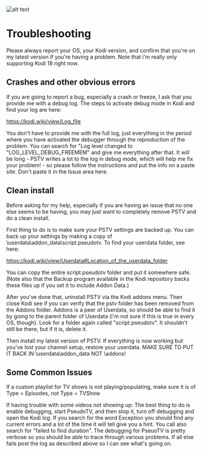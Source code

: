 ![alt text](https://github.com/fnord12/script.pseudotv/blob/master/resources/images/Default.png?raw=true "PseudoTV Logo")

Troubleshooting
======
Please always report your OS, your Kodi version, and confirm that you're on my latest version if you're having a problem. Note that i'm really only supporting Kodi 18 right now.

## Crashes and other obvious errors

If you are going to report a bug, especially a crash or freeze, I ask that you provide me with a debug log.  The steps to activate debug mode in Kodi and find your log are here:

https://kodi.wiki/view/Log_file

You don't have to provide me with the full log, just everything in the period where you have activated the debugger through the reproduction of the problem.  You can search for "Log level changed to "LOG_LEVEL_DEBUG_FREEMEM" and give me everything after that.  It will be long - PSTV writes a lot to the log in debug mode, which will help me fix your problem! - so please follow the instructions and put the info on a paste site.  Don't paste it in the Issue area here.

## Clean install

Before asking for my help, especially if you are having an issue that no one else seems to be having, you may just want to completely remove PSTV and do a clean install.  

First thing to do is to make sure your PSTV settings are backed up.  You can back up your settings by making a copy of \userdata\addon_data\script.pseudotv.  To find your userdata folder, see here:
 
https://kodi.wiki/view/Userdata#Location_of_the_userdata_folder
 
You can copy the entire script.pseudotv folder and put it somewhere safe.  (Note also that the Backup program available in the Kodi repository backs these files up if you set it to include Addon Data.)
 
After you've done that, uninstall PSTV via the Kodi addons menu. Then close Kodi see if you can verify that the pstv folder has been removed from the Addons folder.  Addons is a peer of Userdata, so should be able to find it by going to the parent folder of Userdata (i'm not sure if this is true in every OS, though).  Look for a folder again called "script.pseudotv".  It shouldn't still be there, but if it is, delete it.
 
Then install my latest version of PSTV.  If everything is now working but you've lost your channel setup, restore your userdata.  MAKE SURE TO PUT IT BACK IN \userdata\addon_data NOT \addons!

## Some Common Issues

If a custom playlist for TV shows is not playing/populating, make sure it is of Type = Episodes, not Type = TVShow

If having trouble with some videos not showing up:
The best thing to do is enable debugging, start PseudoTV, and then stop it, turn off debugging and open the Kodi log.   If you search for the word Exception you should find any current errors and a lot of the time it will tell give you a hint.  You call also search for "failed to find duration".   The debugging for PseuoTV is pretty verbose so you should be able to trace through various problems.   If all else fails post the log as described above so I can see what's going on.
